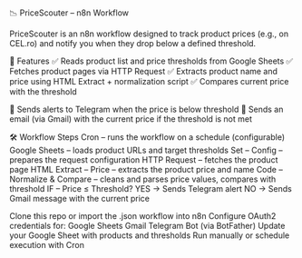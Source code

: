 📉 PriceScouter – n8n Workflow

PriceScouter is an n8n
 workflow designed to track product prices (e.g., on CEL.ro) and notify you when they drop below a defined threshold.

🚀 Features
✅ Reads product list and price thresholds from Google Sheets
✅ Fetches product pages via HTTP Request
✅ Extracts product name and price using HTML Extract + normalization script
✅ Compares current price with the threshold

📲 Sends alerts to Telegram when the price is below threshold
📧 Sends an email (via Gmail) with the current price if the threshold is not met

🛠️ Workflow Steps
Cron – runs the workflow on a schedule (configurable)
Google Sheets – loads product URLs and target thresholds
Set – Config – prepares the request configuration
HTTP Request – fetches the product page
HTML Extract – Price – extracts the product price and name
Code – Normalize & Compare – cleans and parses price values, compares with threshold
IF – Price ≤ Threshold?
YES → Sends Telegram alert
NO → Sends Gmail message with the current price

Clone this repo or import the .json workflow into n8n
Configure OAuth2 credentials for:
Google Sheets
Gmail
Telegram Bot (via BotFather)
Update your Google Sheet with products and thresholds
Run manually or schedule execution with Cron
